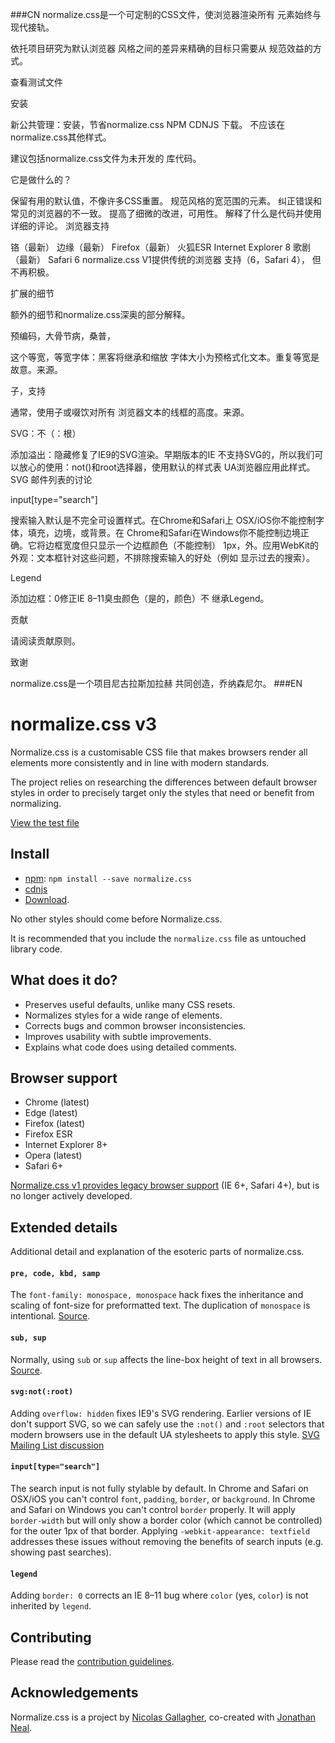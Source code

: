 ###CN
normalize.css是一个可定制的CSS文件，使浏览器渲染所有 元素始终与现代接轨。

依托项目研究为默认浏览器 风格之间的差异来精确的目标只需要从 规范效益的方式。

查看测试文件

安装

新公共管理：安装，节省normalize.css NPM
CDNJS
下载。
不应该在normalize.css其他样式。

建议包括normalize.css文件为未开发的 库代码。

它是做什么的？

保留有用的默认值，不像许多CSS重置。
规范风格的宽范围的元素。
纠正错误和常见的浏览器的不一致。
提高了细微的改进，可用性。
解释了什么是代码并使用详细的评论。
浏览器支持

铬（最新）
边缘（最新）
Firefox（最新）
火狐ESR
Internet Explorer 8
歌剧（最新）
Safari 6
normalize.css V1提供传统的浏览器 支持（6，Safari 4）， 但不再积极。

扩展的细节

额外的细节和normalize.css深奥的部分解释。

预编码，大骨节病，桑普，

这个等宽，等宽字体：黑客将继承和缩放 字体大小为预格式化文本。重复等宽是 故意。来源。

子，支持

通常，使用子或啜饮对所有 浏览器文本的线框的高度。来源。

SVG：不（：根）

添加溢出：隐藏修复了IE9的SVG渲染。早期版本的IE 不支持SVG的，所以我们可以放心的使用：not()和root选择器，使用默认的样式表 UA浏览器应用此样式。SVG 邮件列表的讨论

input[type="search"]

搜索输入默认是不完全可设置样式。在Chrome和Safari上 OSX/iOS你不能控制字体，填充，边境，或背景。在 Chrome和Safari在Windows你不能控制边境正确。它将边框宽度但只显示一个边框颜色（不能控制） 1px，外。应用WebKit的外观：文本框针对这些问题，不排除搜索输入的好处（例如 显示过去的搜索）。

Legend

添加边框：0修正IE 8–11臭虫颜色（是的，颜色）不 继承Legend。

贡献

请阅读贡献原则。

致谢

normalize.css是一个项目尼古拉斯加拉赫 共同创造，乔纳森尼尔。
###EN
# normalize.css v3

Normalize.css is a customisable CSS file that makes browsers render all
elements more consistently and in line with modern standards.

The project relies on researching the differences between default browser
styles in order to precisely target only the styles that need or benefit from
normalizing.

[View the test file](http://necolas.github.io/normalize.css/latest/test.html)

## Install

* [npm](http://npmjs.org/): `npm install --save normalize.css`
* [cdnjs](https://cdnjs.com/libraries/normalize/)
* [Download](http://necolas.github.io/normalize.css/latest/normalize.css).

No other styles should come before Normalize.css.

It is recommended that you include the `normalize.css` file as untouched
library code.

## What does it do?

* Preserves useful defaults, unlike many CSS resets.
* Normalizes styles for a wide range of elements.
* Corrects bugs and common browser inconsistencies.
* Improves usability with subtle improvements.
* Explains what code does using detailed comments.

## Browser support

* Chrome (latest)
* Edge (latest)
* Firefox (latest)
* Firefox ESR
* Internet Explorer 8+
* Opera (latest)
* Safari 6+

[Normalize.css v1 provides legacy browser
support](https://github.com/necolas/normalize.css/tree/v1) (IE 6+, Safari 4+),
but is no longer actively developed.

## Extended details

Additional detail and explanation of the esoteric parts of normalize.css.

#### `pre, code, kbd, samp`

The `font-family: monospace, monospace` hack fixes the inheritance and scaling
of font-size for preformatted text. The duplication of `monospace` is
intentional.  [Source](http://en.wikipedia.org/wiki/User:Davidgothberg/Test59).

#### `sub, sup`

Normally, using `sub` or `sup` affects the line-box height of text in all
browsers. [Source](http://gist.github.com/413930).

#### `svg:not(:root)`

Adding `overflow: hidden` fixes IE9's SVG rendering. Earlier versions of IE
don't support SVG, so we can safely use the `:not()` and `:root` selectors that
modern browsers use in the default UA stylesheets to apply this style. [SVG
Mailing List discussion](http://lists.w3.org/Archives/Public/public-svg-wg/2008JulSep/0339.html)

#### `input[type="search"]`

The search input is not fully stylable by default. In Chrome and Safari on
OSX/iOS you can't control `font`, `padding`, `border`, or `background`. In
Chrome and Safari on Windows you can't control `border` properly. It will apply
`border-width` but will only show a border color (which cannot be controlled)
for the outer 1px of that border. Applying `-webkit-appearance: textfield`
addresses these issues without removing the benefits of search inputs (e.g.
showing past searches).

#### `legend`

Adding `border: 0` corrects an IE 8–11 bug where `color` (yes, `color`) is not
inherited by `legend`.

## Contributing

Please read the [contribution guidelines](CONTRIBUTING.md).

## Acknowledgements

Normalize.css is a project by [Nicolas Gallagher](https://github.com/necolas),
co-created with [Jonathan Neal](https://github.com/jonathantneal).
